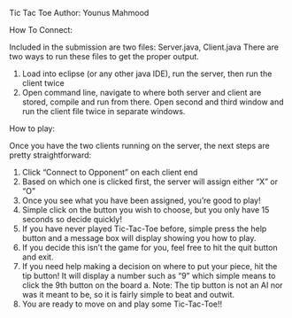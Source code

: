 Tic Tac Toe
Author: Younus Mahmood

How To Connect:

Included in the submission are two files: Server.java, Client.java
There are two ways to run these files to get the proper output.

1)	Load into eclipse (or any other java IDE), run the server, then run the client twice
2)	Open command line, navigate to where both server and client are stored, compile and run from there. Open second and third window and run the client file twice in separate windows.

How to play:

Once you have the two clients running on the server, the next steps are pretty straightforward:

1)	Click “Connect to Opponent” on each client end
2)	Based on which one is clicked first, the server will assign either “X” or “O”
3)	Once you see what you have been assigned, you’re good to play!
4)	Simple click on the button you wish to choose, but you only have 15 seconds so decide quickly!
5)	If you have never played Tic-Tac-Toe before, simple press the help button and a message box will display showing you how to play. 
6)	If you decide this isn’t the game for you, feel free to hit the quit button and exit.
7)	If you need help making a decision on where to put your piece, hit the tip button! It will display a number such as “9” which simple means to click the 9th button on the board
    a.	Note: The tip button is not an AI nor was it meant to be, so it is fairly simple to beat and outwit. 
8)	You are ready to move on and play some Tic-Tac-Toe!!


